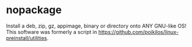 # nopackage
Install a deb, zip, gz, appimage, binary or directory onto ANY GNU-like OS! This software was formerly a script in https://github.com/poikilos/linux-preinstall/utilities.
